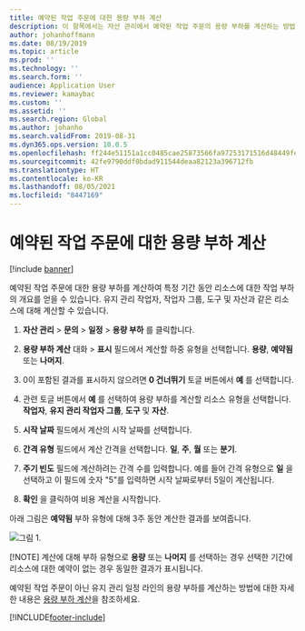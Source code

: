 ```yaml
---
title: 예약된 작업 주문에 대한 용량 부하 계산
description: 이 항목에서는 자산 관리에서 예약된 작업 주문의 용량 부하를 계산하는 방법에 대해 설명합니다.
author: johanhoffmann
ms.date: 08/19/2019
ms.topic: article
ms.prod: ''
ms.technology: ''
ms.search.form: ''
audience: Application User
ms.reviewer: kamaybac
ms.custom: ''
ms.assetid: ''
ms.search.region: Global
ms.author: johanho
ms.search.validFrom: 2019-08-31
ms.dyn365.ops.version: 10.0.5
ms.openlocfilehash: ff244e51151a1cc0485cae25873566fa97253171516d48449fed75f070146431
ms.sourcegitcommit: 42fe9790ddf0bdad911544deaa82123a396712fb
ms.translationtype: HT
ms.contentlocale: ko-KR
ms.lasthandoff: 08/05/2021
ms.locfileid: "8447169"
---
```

# <a name="calculate-capacity-load-on-scheduled-work-orders"></a>예약된 작업 주문에 대한 용량 부하 계산

[!include [banner](../../includes/banner.md)]

 

예약된 작업 주문에 대한 용량 부하를 계산하여 특정 기간 동안 리소스에 대한 작업 부하의 개요를 얻을 수 있습니다. 유지 관리 작업자, 작업자 그룹, 도구 및 자산과 같은 리소스에 대해 계산할 수 있습니다.

1. **자산 관리** > **문의** > **일정** > **용량 부하** 를 클릭합니다.

2. **용량 부하 계산** 대화 > **표시** 필드에서 계산할 하중 유형을 선택합니다. **용량**, **예약됨** 또는 **나머지**.

3. 0이 포함된 결과를 표시하지 않으려면 **0 건너뛰기** 토글 버튼에서 **예** 를 선택합니다.

4. 관련 토글 버튼에서 **예** 를 선택하여 용량 부하를 계산할 리소스 유형을 선택합니다. **작업자**, **유지 관리 작업자 그룹**, **도구** 및 **자산**.

5. **시작 날짜** 필드에서 계산의 시작 날짜를 선택합니다.

6. **간격 유형** 필드에서 계산 간격을 선택합니다. **일**, **주**, **월** 또는 **분기**.

7. **주기 빈도** 필드에 계산하려는 간격 수를 입력합니다. 예를 들어 간격 유형으로 **일** 을 선택하고 이 필드에 숫자 "5"를 입력하면 시작 날짜로부터 5일이 계산됩니다.

8. **확인** 을 클릭하여 비용 계산을 시작합니다.

아래 그림은 **예약됨** 부하 유형에 대해 3주 동안 계산한 결과를 보여줍니다.

![그림 1.](media/08-work-order-scheduling.png)

[!NOTE]
계산에 대해 부하 유형으로 **용량** 또는 **나머지** 를 선택하는 경우 선택한 기간에 리소스에 대한 예약이 없는 경우 동일한 결과가 표시됩니다.

예약된 작업 주문이 아닌 유지 관리 일정 라인의 용량 부하를 계산하는 방법에 대한 자세한 내용은 [용량 부하 계산](../capacity-planning/calculate-capacity-load.md)을 참조하세요.



[!INCLUDE[footer-include](../../../includes/footer-banner.md)]
